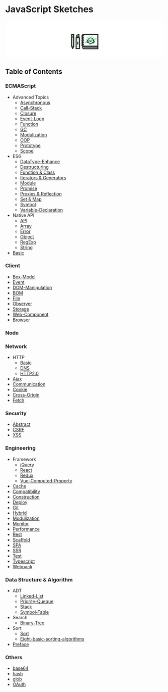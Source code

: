 # JavaScript Sketches

<img src="https://raw.githubusercontent.com/bison1994/kidney/gh-pages/sketch.png">

## Table of Contents

### ECMAScript
  + Advanced Topics
    - [Asynchronous](https://github.com/bison1994/JavaScript-Sketches/blob/master/ECMAScript/Advanced%20Topic/Asynchronous.md)
    - [Call-Stack](https://github.com/bison1994/JavaScript-Sketches/blob/master/ECMAScript/Advanced%20Topic/Call-Stack.md)
    - [Closure](https://github.com/bison1994/JavaScript-Sketches/blob/master/ECMAScript/Advanced%20Topic/Closure.md)
    - [Event-Loop](https://github.com/bison1994/JavaScript-Sketches/blob/master/ECMAScript/Advanced%20Topic/Event-Loop.md)
    - [Function](https://github.com/bison1994/JavaScript-Sketches/blob/master/ECMAScript/Advanced%20Topic/Function.md)
    - [GC](https://github.com/bison1994/JavaScript-Sketches/blob/master/ECMAScript/Advanced%20Topic/GC.md)
    - [Modulization](https://github.com/bison1994/JavaScript-Sketches/blob/master/ECMAScript/Advanced%20Topic/Modulization.md)
    - [OOP](https://github.com/bison1994/JavaScript-Sketches/blob/master/ECMAScript/Advanced%20Topic/OOP.md)
    - [Prototype](https://github.com/bison1994/JavaScript-Sketches/blob/master/ECMAScript/Advanced%20Topic/Prototype.md)
    - [Scope](https://github.com/bison1994/JavaScript-Sketches/blob/master/ECMAScript/Advanced%20Topic/Scope.md)
  + ES6
    - [DataType-Enhance](https://github.com/bison1994/JavaScript-Sketches/blob/master/ECMAScript/ES6/DataType-Enhance.md)
    - [Destructuring](https://github.com/bison1994/JavaScript-Sketches/blob/master/ECMAScript/ES6/Destructuring.md)
    - [Function & Class](https://github.com/bison1994/JavaScript-Sketches/blob/master/ECMAScript/ES6/Function%26Class.md)
    - [Iterators & Generators](https://github.com/bison1994/JavaScript-Sketches/blob/master/ECMAScript/ES6/Iterators%26Generators.md)
    - [Module](https://github.com/bison1994/JavaScript-Sketches/blob/master/ECMAScript/ES6/Module.md)
    - [Promise](https://github.com/bison1994/JavaScript-Sketches/blob/master/ECMAScript/ES6/Promise.md)
    - [Proxies & Reflection](https://github.com/bison1994/JavaScript-Sketches/blob/master/ECMAScript/ES6/Proxies%26Reflection.md)
    - [Set & Map](https://github.com/bison1994/JavaScript-Sketches/blob/master/ECMAScript/ES6/Set%26Map.md)
    - [Symbol](https://github.com/bison1994/JavaScript-Sketches/blob/master/ECMAScript/ES6/Symbol.md)
    - [Variable-Declaration](https://github.com/bison1994/JavaScript-Sketches/blob/master/ECMAScript/ES6/Variable-Declaration.md)
  + Native API
    - [API](https://github.com/bison1994/JavaScript-Sketches/blob/master/ECMAScript/Native%20API/API.md)
    - [Array](https://github.com/bison1994/JavaScript-Sketches/blob/master/ECMAScript/Native%20API/Array.md)
    - [Error](https://github.com/bison1994/JavaScript-Sketches/blob/master/ECMAScript/Native%20API/Error.md)
    - [Object](https://github.com/bison1994/JavaScript-Sketches/blob/master/ECMAScript/Native%20API/Object.md)
    - [RegExp](https://github.com/bison1994/JavaScript-Sketches/blob/master/ECMAScript/Native%20API/RegExp.md)
    - [String](https://github.com/bison1994/JavaScript-Sketches/blob/master/ECMAScript/Native%20API/String.md)
  + [Basic](https://github.com/bison1994/JavaScript-Sketches/blob/master/ECMAScript/Basic.md)


### Client
  + [Box-Model](https://github.com/bison1994/JavaScript-Sketches/blob/master/Client/Box-Model.md)
  + [Event](https://github.com/bison1994/JavaScript-Sketches/blob/master/Client/Event.md)
  + [DOM-Manipulation](https://github.com/bison1994/JavaScript-Sketches/blob/master/Client/DOM-Manipulation.md)
  + [BOM](https://github.com/bison1994/JavaScript-Sketches/blob/master/Client/BOM.md)
  + [File](https://github.com/bison1994/JavaScript-Sketches/blob/master/Client/File.md)
  + [Observer](https://github.com/bison1994/JavaScript-Sketches/blob/master/Client/Observer.md)
  + [Storage](https://github.com/bison1994/JavaScript-Sketches/blob/master/Client/Storage.md)
  + [Web-Component](https://github.com/bison1994/JavaScript-Sketches/blob/master/Client/Web-Component.md)
  + [Browser](https://github.com/bison1994/JavaScript-Sketches/blob/master/Client/Browser.md)


### Node

### Network
  + HTTP
    - [Basic](https://github.com/bison1994/JavaScript-Sketches/blob/master/Network/HTTP/Basic.md)
    - [DNS](https://github.com/bison1994/JavaScript-Sketches/blob/master/Network/HTTP/DNS.md)
    - [HTTP2.0](https://github.com/bison1994/JavaScript-Sketches/blob/master/Network/HTTP/HTTP2.0.md)
  + [Ajax](https://github.com/bison1994/JavaScript-Sketches/blob/master/Network/Ajax.md)
  + [Communication](https://github.com/bison1994/JavaScript-Sketches/blob/master/Network/Communication.md)
  + [Cookie](https://github.com/bison1994/JavaScript-Sketches/blob/master/Network/Cookie.md)
  + [Cross-Origin](https://github.com/bison1994/JavaScript-Sketches/blob/master/Network/Cross-Origin.md)
  + [Fetch](https://github.com/bison1994/JavaScript-Sketches/blob/master/Network/Fetch.md)


### Security
  + [Abstract](https://github.com/bison1994/JavaScript-Sketches/blob/master/Security/Abstract.md)
  + [CSRF](https://github.com/bison1994/JavaScript-Sketches/blob/master/Security/CSRF.md)
  + [XSS](https://github.com/bison1994/JavaScript-Sketches/blob/master/Security/XSS.md)


### Engineering
  + Framework
    - [jQuery](https://github.com/bison1994/JavaScript-Sketches/blob/master/Engineering/Framework/jQuery.md)
    - [React](https://github.com/bison1994/JavaScript-Sketches/blob/master/Engineering/Framework/React.md)
    - [Redux](https://github.com/bison1994/JavaScript-Sketches/blob/master/Engineering/Framework/Redux.md)
    - [Vue-Computed-Property](https://github.com/bison1994/JavaScript-Sketches/blob/master/Engineering/Framework/Vue-Computed-Property.md)
  + [Cache](https://github.com/bison1994/JavaScript-Sketches/blob/master/Engineering/Cache.md)
  + [Compatibility](https://github.com/bison1994/JavaScript-Sketches/blob/master/Engineering/Compatibility.md)
  + [Construction](https://github.com/bison1994/JavaScript-Sketches/blob/master/Engineering/Construction.md)
  + [Deploy](https://github.com/bison1994/JavaScript-Sketches/blob/master/Engineering/Deploy.md)
  + [Git](https://github.com/bison1994/JavaScript-Sketches/blob/master/Engineering/Git.md)
  + [Hybrid](https://github.com/bison1994/JavaScript-Sketches/blob/master/Engineering/Hybrid.md)
  + [Modulization](https://github.com/bison1994/JavaScript-Sketches/blob/master/Engineering/Modulization.md)
  + [Monitor](https://github.com/bison1994/JavaScript-Sketches/blob/master/Engineering/Monitor.md)
  + [Performance](https://github.com/bison1994/JavaScript-Sketches/blob/master/Engineering/Performance.md)
  + [Rest](https://github.com/bison1994/JavaScript-Sketches/blob/master/Engineering/Rest.md)
  + [Scaffold](https://github.com/bison1994/JavaScript-Sketches/blob/master/Engineering/Scaffold.md)
  + [SPA](https://github.com/bison1994/JavaScript-Sketches/blob/master/Engineering/SPA.md)
  + [SSR](https://github.com/bison1994/JavaScript-Sketches/blob/master/Engineering/SSR.md)
  + [Test](https://github.com/bison1994/JavaScript-Sketches/blob/master/Engineering/Test.md)
  + [Typescript](https://github.com/bison1994/JavaScript-Sketches/blob/master/Engineering/Typescript.md)
  + [Webpack](https://github.com/bison1994/JavaScript-Sketches/blob/master/Engineering/Webpack.md)


### Data Structure & Algorithm
  + ADT
    - [Linked-List](https://github.com/bison1994/JavaScript-Sketches/blob/master/Data%20Structure%20%26%20Algorithm/ADT/Linked-List.md)
    - [Priority-Queque](https://github.com/bison1994/JavaScript-Sketches/blob/master/Data%20Structure%20%26%20Algorithm/ADT/Priority-Queque.md)
    - [Stack](https://github.com/bison1994/JavaScript-Sketches/blob/master/Data%20Structure%20%26%20Algorithm/ADT/Stack.md)
    - [Symbol-Table](https://github.com/bison1994/JavaScript-Sketches/blob/master/Data%20Structure%20%26%20Algorithm/ADT/Symbol-Table.md)
  + Search
    - [Binary-Tree](https://github.com/bison1994/JavaScript-Sketches/blob/master/Data%20Structure%20%26%20Algorithm/Search/Binary-Tree.md)
  + Sort
    - [Sort](https://github.com/bison1994/JavaScript-Sketches/blob/master/Data%20Structure%20%26%20Algorithm/Sort/Sort.md)
    - [Eight-basic-sorting-algorithms](https://github.com/bison1994/JavaScript-Sketches/blob/master/Data%20Structure%20%26%20Algorithm/Sort/Eight-basic-sorting-algorithms.md)
  + [Preface](https://github.com/bison1994/JavaScript-Sketches/blob/master/Data%20Structure%20%26%20Algorithm/Preface.md)


### Others
  + [base64](https://github.com/bison1994/JavaScript-Sketches/blob/master/Other/base64.md)
  + [hash](https://github.com/bison1994/JavaScript-Sketches/blob/master/Other/hash.md)
  + [glob](https://github.com/bison1994/JavaScript-Sketches/blob/master/Other/glob.md)
  + [OAuth](https://github.com/bison1994/JavaScript-Sketches/blob/master/Other/OAuth.md)
